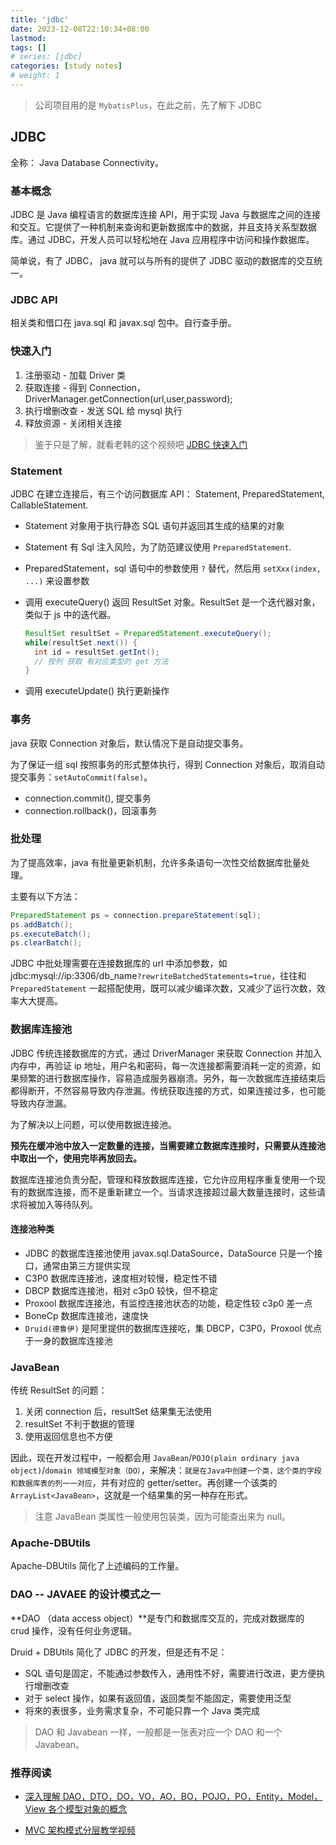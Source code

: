 ```yaml
---
title: 'jdbc'
date: 2023-12-08T22:10:34+08:00
lastmod:
tags: []
# series: [jdbc]
categories: [study notes]
# weight: 1
---
```


> 公司项目用的是 `MybatisPlus`，在此之前，先了解下 JDBC

## JDBC

全称： Java Database Connectivity。

### 基本概念

JDBC 是 Java 编程语言的数据库连接 API，用于实现 Java 与数据库之间的连接和交互。它提供了一种机制来查询和更新数据库中的数据，并且支持关系型数据库。通过 JDBC，开发人员可以轻松地在 Java 应用程序中访问和操作数据库。

简单说，有了 JDBC， java 就可以与所有的提供了 JDBC 驱动的数据库的交互统一。

### JDBC API

相关类和借口在 java.sql 和 javax.sql 包中。自行查手册。

### 快速入门

1. 注册驱动 - 加载 Driver 类
2. 获取连接 - 得到 Connection，DriverManager.getConnection(url,user,password);
3. 执行增删改查 - 发送 SQL 给 mysql 执行
4. 释放资源 - 关闭相关连接

> 鉴于只是了解，就看老韩的这个视频吧 [JDBC 快速入门](https://www.bilibili.com/video/BV1fh411y7R8?p=823&vd_source=fbca740e2a57caf4d6e7c18d1010346e)

### Statement

JDBC 在建立连接后，有三个访问数据库 API： Statement, PreparedStatement, CallableStatement.

- Statement 对象用于执行静态 SQL 语句并返回其生成的结果的对象
- Statement 有 Sql 注入风险，为了防范建议使用 `PreparedStatement`.

- PreparedStatement，sql 语句中的参数使用 `?` 替代，然后用 `setXxx(index, ...)` 来设置参数
- 调用 executeQuery() 返回 ResultSet 对象。ResultSet 是一个迭代器对象，类似于 js 中的迭代器。
  ```java
  ResultSet resultSet = PreparedStatement.executeQuery();
  while(resultSet.next()) {
    int id = resultSet.getInt();
    // 按列 获取 有对应类型的 get 方法
  }
  ```
- 调用 executeUpdate() 执行更新操作

### 事务

java 获取 Connection 对象后，默认情况下是自动提交事务。

为了保证一组 sql 按照事务的形式整体执行，得到 Connection 对象后，取消自动提交事务：`setAutoCommit(false)`。

- connection.commit(), 提交事务
- connection.rollback()，回滚事务

### 批处理

为了提高效率，java 有批量更新机制，允许多条语句一次性交给数据库批量处理。

主要有以下方法：

```java
PreparedStatement ps = connection.prepareStatement(sql);
ps.addBatch();
ps.executeBatch();
ps.clearBatch();
```

JDBC 中批处理需要在连接数据库的 url 中添加参数，如 jdbc:mysql://ip:3306/db_name`?rewriteBatchedStatements=true`，往往和 `PreparedStatement` 一起搭配使用，既可以减少编译次数，又减少了运行次数，效率大大提高。

### 数据库连接池

JDBC 传统连接数据库的方式，通过 DriverManager 来获取 Connection 并加入内存中，再验证 ip 地址，用户名和密码，每一次连接都需要消耗一定的资源，如果频繁的进行数据库操作，容易造成服务器崩溃。另外，每一次数据库连接结束后都得断开，不然容易导致内存泄漏。传统获取连接的方式，如果连接过多，也可能导致内存泄漏。

为了解决以上问题，可以使用数据连接池。

**预先在缓冲池中放入一定数量的连接，当需要建立数据库连接时，只需要从连接池中取出一个，使用完毕再放回去。**

数据库连接池负责分配，管理和释放数据库连接，它允许应用程序重复使用一个现有的数据库连接，而不是重新建立一个。当请求连接超过最大数量连接时，这些请求将被加入等待队列。

#### 连接池种类

- JDBC 的数据库连接池使用 javax.sql.DataSource，DataSource 只是一个接口，通常由第三方提供实现
- C3P0 数据库连接池，速度相对较慢，稳定性不错
- DBCP 数据库连接池，相对 c3p0 较快，但不稳定
- Proxool 数据库连接池，有监控连接池状态的功能，稳定性较 c3p0 差一点
- BoneCp 数据库连接池，速度快
- `Druid(德鲁伊)` 是阿里提供的数据库连接吃，集 DBCP，C3P0，Proxool 优点于一身的数据库连接池

### JavaBean

传统 ResultSet 的问题：

1. 关闭 connection 后，resultSet 结果集无法使用
2. resultSet 不利于数据的管理
3. 使用返回信息也不方便

因此，现在开发过程中，一般都会用 `JavaBean`/`POJO(plain ordinary java object)`/`domain 领域模型对象（DO）`，来解决：`就是在Java中创建一个类，这个类的字段和数据库表的列一一对应`，并有对应的 getter/setter。再创建一个该类的 `ArrayList<JavaBean>`，这就是一个结果集的另一种存在形式。

> 注意 JavaBean 类属性一般使用包装类，因为可能查出来为 null。

### Apache-DBUtils

Apache-DBUtils 简化了上述编码的工作量。

### DAO -- JAVAEE 的设计模式之一

**DAO （data access object）**是专门和数据库交互的，完成对数据库的 crud 操作，没有任何业务逻辑。

Druid + DBUtils 简化了 JDBC 的开发，但是还有不足：

- SQL 语句是固定，不能通过参数传入，通用性不好，需要进行改进，更方便执行增删改查
- 对于 select 操作，如果有返回值，返回类型不能固定，需要使用泛型
- 将來的表很多，业务需求复杂，不可能只靠一个 Java 类完成

> DAO 和 Javabean 一样，一般都是一张表对应一个 DAO 和一个 Javabean。

### 推荐阅读

- [深入理解 DAO，DTO，DO，VO，AO，BO，POJO，PO，Entity，Model，View 各个模型对象的概念](https://blog.csdn.net/SR02020/article/details/105821816)

- [MVC 架构模式分层教学视频](https://www.bilibili.com/video/BV1Z3411C7NZ?p=63&vd_source=fbca740e2a57caf4d6e7c18d1010346e)
